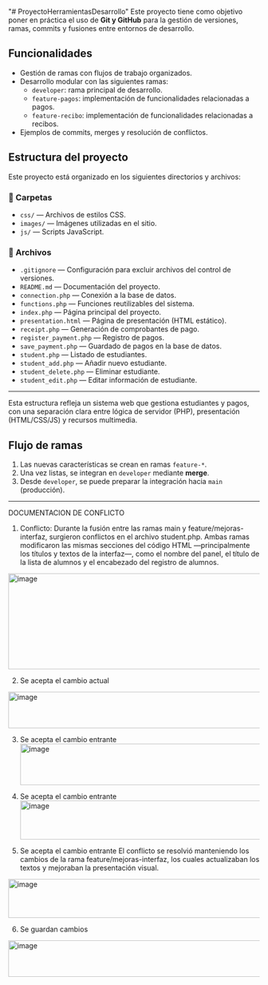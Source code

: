 "# ProyectoHerramientasDesarrollo" 
Este proyecto tiene como objetivo poner en práctica el uso de **Git y GitHub** para la gestión de versiones, ramas, commits y fusiones entre entornos de desarrollo.  

## Funcionalidades
- Gestión de ramas con flujos de trabajo organizados.
- Desarrollo modular con las siguientes ramas:
  - `developer`: rama principal de desarrollo.
  - `feature-pagos`: implementación de funcionalidades relacionadas a pagos.
  - `feature-recibo`: implementación de funcionalidades relacionadas a recibos.
- Ejemplos de commits, merges y resolución de conflictos.

## Estructura del proyecto

Este proyecto está organizado en los siguientes directorios y archivos:

### 📁 Carpetas
- `css/` — Archivos de estilos CSS.
- `images/` — Imágenes utilizadas en el sitio.
- `js/` — Scripts JavaScript.

### 📄 Archivos
- `.gitignore` — Configuración para excluir archivos del control de versiones.
- `README.md` — Documentación del proyecto.
- `connection.php` — Conexión a la base de datos.
- `functions.php` — Funciones reutilizables del sistema.
- `index.php` — Página principal del proyecto.
- `presentation.html` — Página de presentación (HTML estático).
- `receipt.php` — Generación de comprobantes de pago.
- `register_payment.php` — Registro de pagos.
- `save_payment.php` — Guardado de pagos en la base de datos.
- `student.php` — Listado de estudiantes.
- `student_add.php` — Añadir nuevo estudiante.
- `student_delete.php` — Eliminar estudiante.
- `student_edit.php` — Editar información de estudiante.

---

Esta estructura refleja un sistema web que gestiona estudiantes y pagos, con una separación clara entre lógica de servidor (PHP), presentación (HTML/CSS/JS) y recursos multimedia.

## Flujo de ramas
1. Las nuevas características se crean en ramas `feature-*`.  
2. Una vez listas, se integran en `developer` mediante **merge**.  
3. Desde `developer`, se puede preparar la integración hacia `main` (producción).


---


DOCUMENTACION DE CONFLICTO

1. Conflicto: Durante la fusión entre las ramas main y feature/mejoras-interfaz, surgieron conflictos en el archivo student.php. Ambas ramas modificaron las mismas secciones del código HTML —principalmente los títulos y textos de la interfaz—, como el nombre del panel, el título de la lista de alumnos y el encabezado del registro de alumnos.

<img width="709" height="192" alt="image" src="https://github.com/user-attachments/assets/fa167a57-12eb-4f53-b964-198b52725b5a" />

2. Se acepta el cambio actual

<img width="709" height="73" alt="image" src="https://github.com/user-attachments/assets/1bbeb4e6-0848-42cc-96aa-08139a81f5c2" />


3. Se acepta el cambio entrante
   <img width="709" height="83" alt="image" src="https://github.com/user-attachments/assets/866e81ee-1219-4ac2-99f0-00ed6d6c9fa7" />


4. Se acepta el cambio entrante
   <img width="709" height="78" alt="image" src="https://github.com/user-attachments/assets/2075888f-c07a-40c2-bbb6-37d5294afbc8" />


5. Se acepta el cambio entrante
   El conflicto se resolvió manteniendo los cambios de la rama feature/mejoras-interfaz, los cuales actualizaban los textos y mejoraban la presentación visual.
 <img width="709" height="78" alt="image" src="https://github.com/user-attachments/assets/445dd6a5-87f2-432a-9044-b332f699d6a7" />


6. Se guardan cambios

<img width="709" height="73" alt="image" src="https://github.com/user-attachments/assets/ca5d4eee-2f04-4b7a-8fd8-e181995a419a" />




















